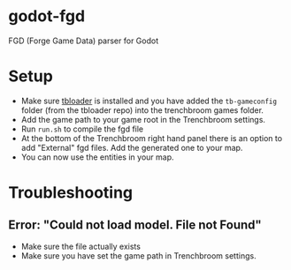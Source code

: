 # godot-fgd

FGD (Forge Game Data) parser for Godot

# Setup

- Make sure [tbloader](https://github.com/codecat/godot-tbloader) is installed and you have added the `tb-gameconfig` folder (from the tbloader repo) into the trenchbroom games folder.
- Add the game path to your game root in the Trenchbroom settings.
- Run `run.sh` to compile the fgd file
- At the bottom of the Trenchbroom right hand panel there is an option to add "External" fgd files. Add the generated one to your map.
- You can now use the entities in your map.

# Troubleshooting

## Error: "Could not load model. File not Found"

- Make sure the file actually exists
- Make sure you have set the game path in Trenchbroom settings.

